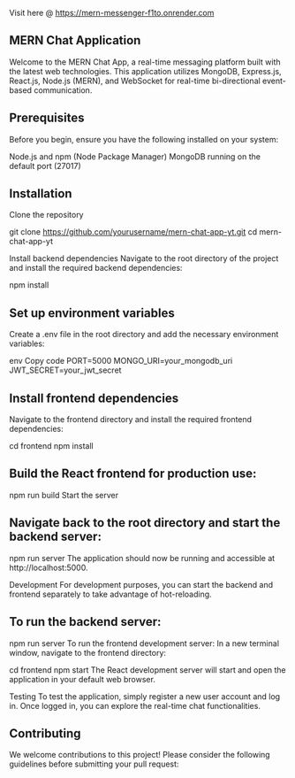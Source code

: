 Visit here @ https://mern-messenger-f1to.onrender.com

## MERN Chat Application
Welcome to the MERN Chat App, a real-time messaging platform built with the latest web technologies. This application utilizes MongoDB, Express.js, React.js, Node.js (MERN), and WebSocket for real-time bi-directional event-based communication.



## Prerequisites
Before you begin, ensure you have the following installed on your system:

Node.js and npm (Node Package Manager)
MongoDB running on the default port (27017)

## Installation
Clone the repository

git clone https://github.com/yourusername/mern-chat-app-yt.git
cd mern-chat-app-yt

Install backend dependencies
Navigate to the root directory of the project and install the required backend dependencies:


npm install


## Set up environment variables
Create a .env file in the root directory and add the necessary environment variables:

env
Copy code
PORT=5000
MONGO_URI=your_mongodb_uri
JWT_SECRET=your_jwt_secret

## Install frontend dependencies
Navigate to the frontend directory and install the required frontend dependencies:

cd frontend
npm install

## Build the React frontend for production use:


npm run build
Start the server

## Navigate back to the root directory and start the backend server:

npm run server
The application should now be running and accessible at http://localhost:5000.

Development
For development purposes, you can start the backend and frontend separately to take advantage of hot-reloading.

## To run the backend server:

npm run server
To run the frontend development server:
In a new terminal window, navigate to the frontend directory:

cd frontend
npm start
The React development server will start and open the application in your default web browser.

Testing
To test the application, simply register a new user account and log in. Once logged in, you can explore the real-time chat functionalities.

## Contributing
We welcome contributions to this project! Please consider the following guidelines before submitting your pull request:


